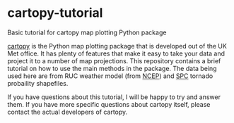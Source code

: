 # cartopy-tutorial
Basic tutorial for cartopy map plotting Python package

[cartopy](http://scitools.org.uk/cartopy) is the Python map plotting package that is developed out of the UK Met office. It has plenty of features that make it easy to take your data and project it to a number of map projections. This repository contains a brief tutorial on how to use the main methods in the package. The data being used here are from RUC weather model (from [NCEP](http://ncep.noaa.gov)) and [SPC](http://spc.noaa.gov) tornado probaility shapefiles.

If you have questions about this tutorial, I will be happy to try and answer them. If you have more specific questions about cartopy itself, please contact the actual developers of cartopy.
